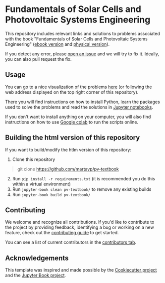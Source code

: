 # Fundamentals of Solar Cells and Photovoltaic Systems Engineering

This repository includes relevant links and solutions to problems associated with the book "Fundamentals of Solar Cells and Photovoltaic Systems Engineering" ([ebook version](https://books.google.dk/books/about/Fundamentals_of_Solar_Cells_and_Photovol.html?id=OCfqEAAAQBAJ&redir_esc=y) and [physical version](https://www.amazon.com/Fundamentals-Solar-Photovoltaic-Systems-Engineering/dp/0323961053)).

If you detect any error, please [open an issue](https://github.com/martavp/pv-textbook/issues) and we will try to fix it. Ideally, you can also pull request the fix.

## Usage

You can go to a nice visualization of the problems [here](https://martavp.github.io/pv-textbook/intro.html) (or following the web address displayed on the top right corner of this repository).

There you will find instructions on how to install Python, learn the packages used to solve the problems and read the solutions in [Jupyter notebooks](https://jupyter.org/).

If you don't want to install anything on your computer, you will also find instructions on how to use [Google colab](https://colab.google/) to run the scripts online.


## Building the html version of this repository
If you want to build/modify the htlm version of this repository:

1. Clone this repository
> git clone https://github.com/martavp/pv-textbook
2. Run `pip install -r requirements.txt` (it is recommended you do this within a virtual environment)
3. Run `jupyter-book clean pv-textbook/` to remove any existing builds
4. Run `jupyter-book build pv-textbook/`



## Contributing

We welcome and recognize all contributions. If you'd like to contribute to the project by providing feedback, identifying a bug or working on a new feature, check out the [contributing guide](CONTRIBUTING.md) to get started.

You can see a list of current contributors in the [contributors tab](https://github.com/martavp/pv-textbook/graphs/contributors).

## Acknowledgements

This template was inspired and made possible by the [Cookiecutter project](https://github.com/cookiecutter/cookiecutter) and the [Jupyter Book project](https://github.com/executablebooks/jupyter-book).
